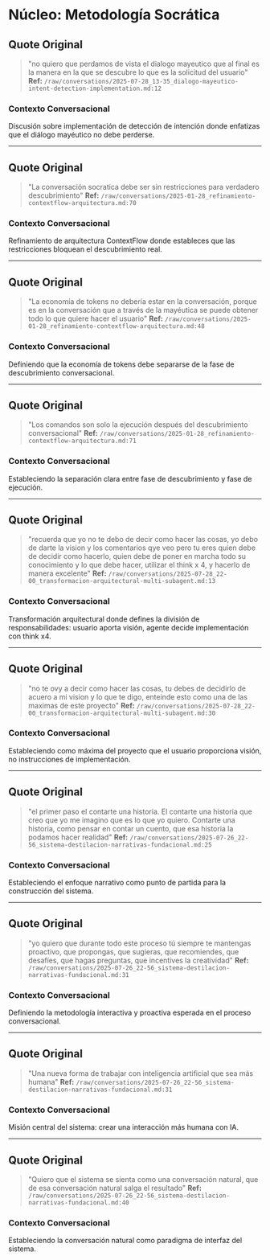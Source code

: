 # Núcleo: Metodología Socrática

## Quote Original
> "no quiero que perdamos de vista el dialogo mayeutico que al final es la manera en la que se descubre lo que es la solicitud del usuario"
**Ref:** `/raw/conversations/2025-07-28_13-35_dialogo-mayeutico-intent-detection-implementation.md:12`

### Contexto Conversacional
Discusión sobre implementación de detección de intención donde enfatizas que el diálogo mayéutico no debe perderse.

---

## Quote Original  
> "La conversación socratica debe ser sin restricciones para verdadero descubrimiento"
**Ref:** `/raw/conversations/2025-01-28_refinamiento-contextflow-arquitectura.md:70`

### Contexto Conversacional
Refinamiento de arquitectura ContextFlow donde estableces que las restricciones bloquean el descubrimiento real.

---

## Quote Original
> "La economía de tokens no debería estar en la conversación, porque es en la conversación que a través de la mayéutica se puede obtener todo lo que quiere hacer el usuario"
**Ref:** `/raw/conversations/2025-01-28_refinamiento-contextflow-arquitectura.md:48`

### Contexto Conversacional
Definiendo que la economía de tokens debe separarse de la fase de descubrimiento conversacional.

---

## Quote Original
> "Los comandos son solo la ejecución después del descubrimiento conversacional" 
**Ref:** `/raw/conversations/2025-01-28_refinamiento-contextflow-arquitectura.md:71`

### Contexto Conversacional
Estableciendo la separación clara entre fase de descubrimiento y fase de ejecución.

---

## Quote Original
> "recuerda que yo no te debo de decir como hacer las cosas, yo debo de darte la vision y los comentarios qye veo pero tu eres quien debe de decidir como hacerlo, quien debe de poner en marcha todo su conocimiento y lo que debe hacer, utilizar el think x 4, y hacerlo de manera excelente"
**Ref:** `/raw/conversations/2025-07-28_22-00_transformacion-arquitectural-multi-subagent.md:13`

### Contexto Conversacional
Transformación arquitectural donde defines la división de responsabilidades: usuario aporta visión, agente decide implementación con think x4.

---

## Quote Original
> "no te ovy a decir como hacer las cosas, tu debes de decidirlo de acuero a mi vision y lo que te digo, enteinde esto como una de las maximas de este proyecto"
**Ref:** `/raw/conversations/2025-07-28_22-00_transformacion-arquitectural-multi-subagent.md:30`

### Contexto Conversacional
Estableciendo como máxima del proyecto que el usuario proporciona visión, no instrucciones de implementación.

---

## Quote Original
> "el primer paso el contarte una historia. El contarte una historia que creo que yo me imagino que es lo que yo quiero. Contarte una historia, como pensar en contar un cuento, que esa historia la podamos hacer realidad"
**Ref:** `/raw/conversations/2025-07-26_22-56_sistema-destilacion-narrativas-fundacional.md:25`

### Contexto Conversacional
Estableciendo el enfoque narrativo como punto de partida para la construcción del sistema.

---

## Quote Original
> "yo quiero que durante todo este proceso tú siempre te mantengas proactivo, que propongas, que sugieras, que recomiendes, que desafíes, que hagas preguntas, que incentives la creatividad"
**Ref:** `/raw/conversations/2025-07-26_22-56_sistema-destilacion-narrativas-fundacional.md:31`

### Contexto Conversacional
Definiendo la metodología interactiva y proactiva esperada en el proceso conversacional.

---

## Quote Original
> "Una nueva forma de trabajar con inteligencia artificial que sea más humana"
**Ref:** `/raw/conversations/2025-07-26_22-56_sistema-destilacion-narrativas-fundacional.md:31`

### Contexto Conversacional
Misión central del sistema: crear una interacción más humana con IA.

---

## Quote Original
> "Quiero que el sistema se sienta como una conversación natural, que de esa conversación natural salga el resultado"
**Ref:** `/raw/conversations/2025-07-26_22-56_sistema-destilacion-narrativas-fundacional.md:40`

### Contexto Conversacional
Estableciendo la conversación natural como paradigma de interfaz del sistema.